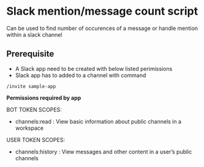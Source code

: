 # Slack mention/message count script

Can be used to find number of occurences of a message or handle mention within a slack channel

## Prerequisite
- A Slack app need to be created with below listed perimissions
- Slack app has to added to a channel with command
```shell script
/invite sample-app
``` 

**Permissions required by app**

BOT TOKEN SCOPES: 
 - channels:read :
  View basic information about public channels in a workspace

USER TOKEN SCOPES:
- channels:history :
  View messages and other content in a user’s public channels
